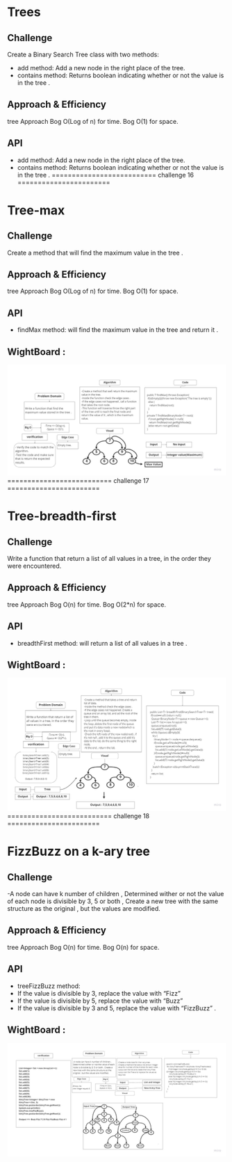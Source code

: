 # Trees
## Challenge
Create a Binary Search Tree class with two methods:
- add method: Add a new node in the right place of the tree.
- contains method: Returns boolean indicating whether or not the value is in the tree .

## Approach & Efficiency
tree Approach
Bog O(Log of n) for time.
Bog O(1) for space.

## API
- add method: Add a new node in the right place of the tree.
- contains method: Returns boolean indicating whether or not the value is in the tree .
========================== challenge 16 =======================
# Tree-max
## Challenge
Create a method that will find the maximum value in the tree .

## Approach & Efficiency
tree Approach
Bog O(Log of n) for time.
Bog O(1) for space.

## API
- findMax method: will find the maximum value in the tree and return it .
## WightBoard :
![tree-max](tree-max.jpg)
========================== challenge 17 =======================
# Tree-breadth-first
## Challenge
Write a function that return a list of all values in a tree, in the order they were encountered.

## Approach & Efficiency
tree Approach
Bog O(n) for time.
Bog O(2*n) for space.

## API
- breadthFirst method: will return a list of all values in a tree .
## WightBoard :
![tree-breadth-first](tree-breadth-first.jpg)
========================== challenge 18 =======================
# FizzBuzz on a k-ary tree
## Challenge
-A node can have k number of children , Determined wither or not the value of each node is divisible by 3, 5 or both , Create a new tree with the same structure as the original , but the values are modified.

## Approach & Efficiency
tree Approach
Bog O(n) for time.
Bog O(n) for space.

## API
- treeFizzBuzz method:
-  If the value is divisible by 3, replace the value with “Fizz”
-  If the value is divisible by 5, replace the value with “Buzz”
-  If the value is divisible by 3 and 5, replace the value with “FizzBuzz” .
## WightBoard :
![tree-fizz-buzz](tree-fizz-buzz.jpg)
